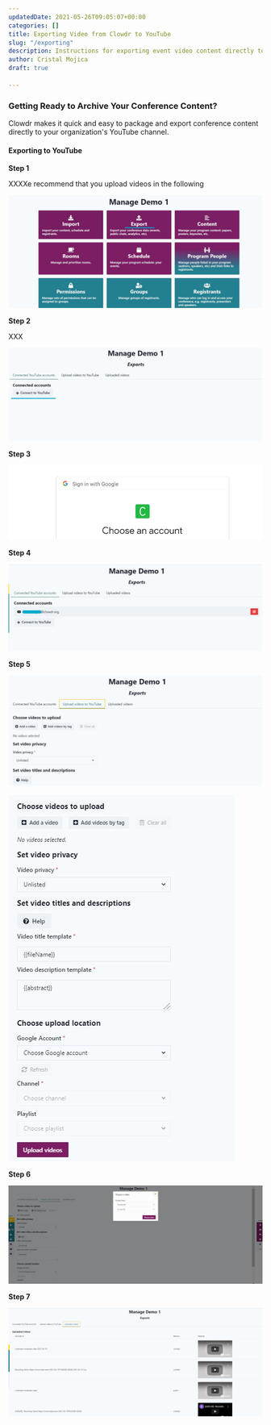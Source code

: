 ```yaml
---
updatedDate: 2021-05-26T09:05:07+00:00
categories: []
title: Exporting Video from Clowdr to YouTube
slug: "/exporting"
description: Instructions for exporting event video content directly to YouTube
author: Cristal Mojica
draft: true

---
```

### Getting Ready to Archive Your Conference Content?

Clowdr makes it quick and easy to package and export conference content directly to your organization's YouTube channel.

#### Exporting to YouTube

**Step 1**

XXXXe recommend that you upload videos in the following 

![](/images/export-1.jpg)

**Step 2**

XXX

![](/images/export-2.jpg)

**Step 3**

![](/images/export-3.jpg)

**Step 4**

![](/images/export-4.jpg)

**Step 5**

![](/images/export-5.jpg)

![](/images/export-6.jpg)

**Step 6**

![](/images/export-7a.jpg)

**Step 7**

![](/images/export-7.jpg)
